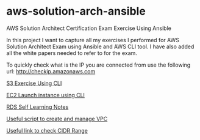 # aws-solution-arch-ansible
AWS Solution Architect Certification Exam Exercise Using Ansible 

In this project I want to capture all my exercises I performed for AWS Solution Architect Exam using Ansible and AWS CLI tool. I have also added all the white papers needed to refer to for the exam.

To quickly check what is the IP you are connected from use the following url: http://checkip.amazonaws.com 

[S3 Exercise Using CLI](https://github.com/utkaln/aws-solution-arch-ansible/blob/master/Ch2-S3)

[EC2 Launch instance using CLI](https://github.com/utkaln/aws-solution-arch-ansible/blob/master/EC2-Exercise.md)

[RDS Self Learning Notes](https://github.com/utkaln/aws-solution-arch-ansible/blob/master/readme-rds.md)

[Useful script to create and manage VPC](https://github.com/kovarus/aws-cli-create-vpcs/blob/master/aws-cli-create-vpc.sh)

[Useful link to check CIDR Range](http://cidr.xyz) 
